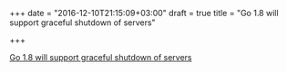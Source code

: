 +++
date = "2016-12-10T21:15:09+03:00"
draft = true
title = "Go 1.8 will support graceful shutdown of servers"

+++

<p><a href="https://go-review.googlesource.com/#/c/32412/">Go 1.8 will support graceful shutdown of servers</a></p>
